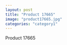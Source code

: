 ```yaml
---
layout: post
title: "Product 17665"
image: "product17665.jpg"
categories: "category1"
---
```

Product 17665
